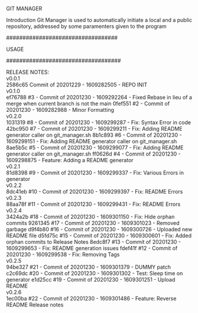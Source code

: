GIT MANAGER

Introduction
Git Manager is used to automatically initiate a local and a public repository, addressed by some paramenters given to the program

##################################

USAGE


###################################

RELEASE NOTES:
<br>v0.0.1 <br>2586c65 Commit of 20201229 - 1609282505 -  REPO INIT <br>v0.1.0 <br>ef76788 #3 - Commit of 20201230 - 1609292264 - Fixed Rebase in lieu of a merge when current branch is not the main
0fef551 #2 - Commit of 20201230 - 1609282988 - Minor Formatting <br>v0.2.0 <br>1031319 #8 - Commit of 20201230 - 1609299287 - Fix: Syntax Error in code
42bc950 #7 - Commit of 20201230 - 1609299211 - Fix: Adding README generator caller on git_manager.sh
8b1c893 #6 - Commit of 20201230 - 1609299151 - Fix: Adding README generator caller on git_manager.sh
8ae5b5c #5 - Commit of 20201230 - 1609299077 - Fix: Adding README generator caller on git_manager.sh
ff0626d #4 - Commit of 20201230 - 1609298875 - Feature: Adding a README generator <br>v0.2.1 <br>81d8398 #9 - Commit of 20201230 - 1609299337 - Fix: Various Errors in generator <br>v0.2.2 <br>8dc41eb #10 - Commit of 20201230 - 1609299397 - Fix: README Errors <br>v0.2.3 <br>88aa78f #11 - Commit of 20201230 - 1609299431 - Fix: README Errors <br>v0.2.4 <br>3424a2b #18 - Commit of 20201230 - 1609301150 - Fix: Hide orphan commits
9261345 #17 - Commit of 20201230 - 1609301023 - Removed garbage
d9f4b80 #16 - Commit of 20201230 - 1609300726 - Uploaded new README file
d5fd75c #15 - Commit of 20201230 - 1609300601 - Fix: Added orphan commits to Release Notes
8edc8f7 #13 - Commit of 20201230 - 1609299653 - Fix: README generation issues
fdef41f #12 - Commit of 20201230 - 1609299538 - Fix: Removing Tags <br>v0.2.5 <br>94be327 #21 - Commit of 20201230 - 1609301379 - DUMMY patch
c2c69dc #20 - Commit of 20201230 - 1609301302 - Test: Sleep time on generator
e1d25cc #19 - Commit of 20201230 - 1609301251 - Upload README <br>v0.2.6 <br>1ec00ba #22 - Commit of 20201230 - 1609301486 - Feature: Reverse README Release notes
